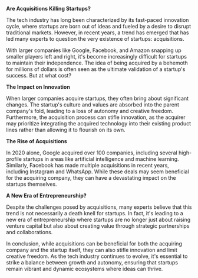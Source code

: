 **Are Acquisitions Killing Startups?**

The tech industry has long been characterized by its fast-paced innovation cycle, where startups are born out of ideas and fueled by a desire to disrupt traditional markets. However, in recent years, a trend has emerged that has led many experts to question the very existence of startups: acquisitions.

With larger companies like Google, Facebook, and Amazon snapping up smaller players left and right, it's become increasingly difficult for startups to maintain their independence. The idea of being acquired by a behemoth for millions of dollars is often seen as the ultimate validation of a startup's success. But at what cost?

**The Impact on Innovation**

When larger companies acquire startups, they often bring about significant changes. The startup's culture and values are absorbed into the parent company's fold, leading to a loss of autonomy and creative freedom. Furthermore, the acquisition process can stifle innovation, as the acquirer may prioritize integrating the acquired technology into their existing product lines rather than allowing it to flourish on its own.

**The Rise of Acquisitions**

In 2020 alone, Google acquired over 100 companies, including several high-profile startups in areas like artificial intelligence and machine learning. Similarly, Facebook has made multiple acquisitions in recent years, including Instagram and WhatsApp. While these deals may seem beneficial for the acquiring company, they can have a devastating impact on the startups themselves.

**A New Era of Entrepreneurship?**

Despite the challenges posed by acquisitions, many experts believe that this trend is not necessarily a death knell for startups. In fact, it's leading to a new era of entrepreneurship where startups are no longer just about raising venture capital but also about creating value through strategic partnerships and collaborations.

In conclusion, while acquisitions can be beneficial for both the acquiring company and the startup itself, they can also stifle innovation and limit creative freedom. As the tech industry continues to evolve, it's essential to strike a balance between growth and autonomy, ensuring that startups remain vibrant and dynamic ecosystems where ideas can thrive.